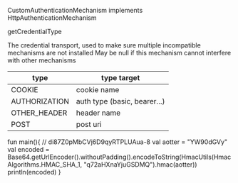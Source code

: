 CustomAuthenticationMechanism implements HttpAuthenticationMechanism

getCredentialType

The credential transport, used to make sure multiple incompatible mechanisms are not installed May be null if this mechanism cannot interfere with other mechanisms

| type | type target |
|------|-------------|
|COOKIE|cookie name|
|AUTHORIZATION|auth type (basic, bearer...)|
|OTHER_HEADER|header name|
|POST|post uri|

fun main(){
// di87Z0pMbCVj6D9qyRTPLUAua-8
val aotter = "YW90dGVy"
val encoded = Base64.getUrlEncoder().withoutPadding().encodeToString(HmacUtils(HmacAlgorithms.HMAC_SHA_1, "q72aHXnaYjuGSDMQ").hmac(aotter))
println(encoded)
}
